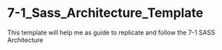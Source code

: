 # 7-1_Sass_Architecture_Template
This template will help me as guide to replicate and follow  the 7-1 SASS Architecture 
